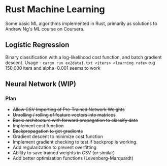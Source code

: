 # Rust Machine Learning

Some basic ML algorithms implemented in Rust, primarily as solutions to Andrew Ng's ML course on Coursera.

## Logistic Regression
Binary classification with a log-likelihood cost function, and batch gradient descent.
Usage - `cargo run ex2data1.txt <iters> <learning rate>`
e.g 150,000 iters and alpha=0.001 seems to work

## Neural Network (WIP)

### Plan

* ~~Allow CSV Importing of Pre-Trained Network Weights~~
* ~~Unrolling / rolling of feature vectors into matrices~~
* ~~Basic architecture with forward propagation to classify data~~
* ~~Implement cost function~~
* ~~Backpropagation to get gradients~~
* Gradient descent to minimize cost function
* Implement gradient checking to test if backprop is working.
* Add regularization to prevent overfitting
* Ability to save trained weights in CSV (or similar)
* Add better optimisation functions (Levenberg-Marquardt)
